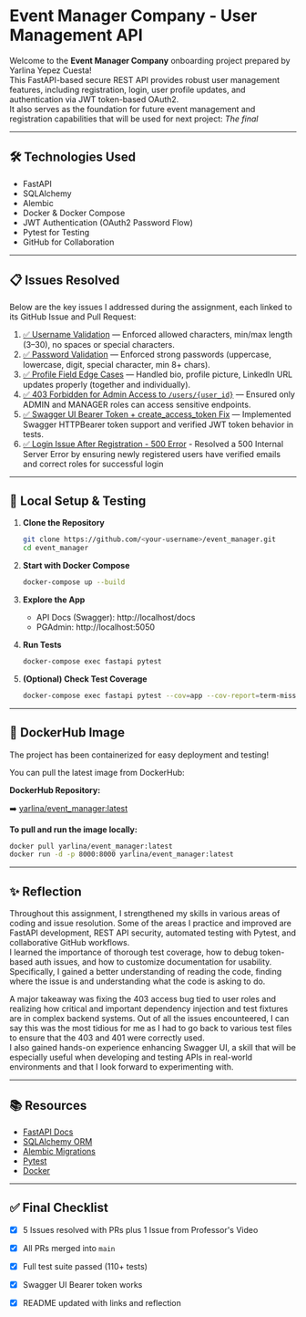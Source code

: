 # Event Manager Company - User Management API

Welcome to the **Event Manager Company** onboarding project prepared by Yarlina Yepez Cuesta!  
This FastAPI-based secure REST API provides robust user management features, including registration, login, user profile updates, and authentication via JWT token-based OAuth2.  
It also serves as the foundation for future event management and registration capabilities that will be used for next project: *The final*

---

## 🛠️ Technologies Used

- FastAPI
- SQLAlchemy
- Alembic
- Docker & Docker Compose
- JWT Authentication (OAuth2 Password Flow)
- Pytest for Testing
- GitHub for Collaboration

---

## 📋 Issues Resolved

Below are the key issues I addressed during the assignment, each linked to its GitHub Issue and Pull Request:

1. [✅ Username Validation](https://github.com/yyepezx96/event_manager/issues/1) — Enforced allowed characters, min/max length (3–30), no spaces or special characters.
2. [✅ Password Validation](https://github.com/yyepezx96/event_manager/issues/3) — Enforced strong passwords (uppercase, lowercase, digit, special character, min 8+ chars).
3. [✅ Profile Field Edge Cases](https://github.com/yyepezx96/event_manager/issues/5) — Handled bio, profile picture, LinkedIn URL updates properly (together and individually).
4. [✅ 403 Forbidden for Admin Access to `/users/{user_id}`](https://github.com/yyepezx96/event_manager/issues/9) — Ensured only ADMIN and MANAGER roles can access sensitive endpoints.
5. [✅ Swagger UI Bearer Token + create_access_token Fix](https://github.com/yyepezx96/event_manager/issues/11) — Implemented Swagger HTTPBearer token support and verified JWT token behavior in tests.
6. [✅ Login Issue After Registration - 500 Error](https://github.com/yyepezx96/event_manager/issues/7) - Resolved a 500 Internal Server Error by ensuring newly registered users have verified emails and correct roles for successful login

---

## 🚀 Local Setup & Testing

1. **Clone the Repository**
   ```bash
   git clone https://github.com/<your-username>/event_manager.git
   cd event_manager
   ```

2. **Start with Docker Compose**
   ```bash
   docker-compose up --build
   ```

3. **Explore the App**
   - API Docs (Swagger): http://localhost/docs
   - PGAdmin: http://localhost:5050

4. **Run Tests**
   ```bash
   docker-compose exec fastapi pytest
   ```

5. **(Optional) Check Test Coverage**
   ```bash
   docker-compose exec fastapi pytest --cov=app --cov-report=term-missing
   ```

---

## 🐳 DockerHub Image

The project has been containerized for easy deployment and testing!

You can pull the latest image from DockerHub:

**DockerHub Repository:**

➡️ [yarlina/event_manager:latest](https://hub.docker.com/r/yarlina/event_manager)

**To pull and run the image locally:**

```bash
docker pull yarlina/event_manager:latest
docker run -d -p 8000:8000 yarlina/event_manager:latest
```
---

## ✨ Reflection

Throughout this assignment, I strengthened my skills in various areas of coding and issue resolution. Some of the areas I practice and improved are FastAPI development, REST API security, automated testing with Pytest, and collaborative GitHub workflows.  
I learned the importance of thorough test coverage, how to debug token-based auth issues, and how to customize documentation for usability. Specifically, I gained a better understanding of reading the code, finding where the issue is and understanding what the code is asking to do.

A major takeaway was fixing the 403 access bug tied to user roles and realizing how critical and important dependency injection and test fixtures are in complex backend systems. Out of all the issues encounteered, I can say this was the most tidious for me as I had to go back to various test files to ensure that the 403 and 401 were correctly used.  
I also gained hands-on experience enhancing Swagger UI, a skill that will be especially useful when developing and testing APIs in real-world environments and that I look forward to experimenting with.

---

## 📚 Resources

- [FastAPI Docs](https://fastapi.tiangolo.com/)
- [SQLAlchemy ORM](https://docs.sqlalchemy.org/)
- [Alembic Migrations](https://alembic.sqlalchemy.org/)
- [Pytest](https://docs.pytest.org/en/stable/)
- [Docker](https://docs.docker.com/)

---

## ✅ Final Checklist

- [x] 5 Issues resolved with PRs plus 1 Issue from Professor's Video
- [x] All PRs merged into `main`
- [x] Full test suite passed (110+ tests)
- [x] Swagger UI Bearer token works
- [x] README updated with links and reflection


